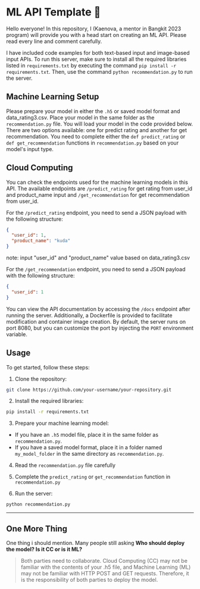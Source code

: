 # ML API Template 🚀

Hello everyone! In this repository, I (Kaenova, a mentor in Bangkit 2023 program) will provide you with a head start on creating an ML API. Please read every line and comment carefully.

I have included code examples for both text-based input and image-based input APIs. To run this server, make sure to install all the required libraries listed in `requirements.txt` by executing the command `pip install -r requirements.txt`. Then, use the command `python recommendation.py` to run the server.

## Machine Learning Setup

Please prepare your model in either the `.h5` or saved model format and data_rating3.csv. Place your model in the same folder as the `recommendation.py` file. You will load your model in the code provided below. There are two options available: one for predict rating and another for get recommendation. You need to complete either the `def predict_rating` or `def get_recommendation` functions in `recommendation.py` based on your model's input type.

## Cloud Computing

You can check the endpoints used for the machine learning models in this API. The available endpoints are `/predict_rating` for get rating from user_id and product_name input and `/get_recommendation` for get recommendation from user_id.

For the `/predict_rating` endpoint, you need to send a JSON payload with the following structure:
```json
{
  "user_id": 1,
  "product_name": "kuda"
}
```
note: input "user_id" and "product_name" value based on data_rating3.csv

For the `/get_recommendation` endpoint, you need to send a JSON payload with the following structure:
```json
{
  "user_id": 1
}
```
You can view the API documentation by accessing the `/docs` endpoint after running the server. Additionally, a Dockerfile is provided to facilitate modification and container image creation. By default, the server runs on port 8080, but you can customize the port by injecting the `PORT` environment variable.

## Usage

To get started, follow these steps:

1. Clone the repository:
```sh
git clone https://github.com/your-username/your-repository.git
```

2. Install the required libraries:
```sh
pip install -r requirements.txt
```

3. Prepare your machine learning model:
- If you have an `.h5` model file, place it in the same folder as `recommendation.py`.
- If you have a saved model format, place it in a folder named `my_model_folder` in the same directory as `recommendation.py`.

4. Read the `recommendation.py` file carefully

5. Complete the `predict_rating` or `get_recommendation` function in `recommendation.py`

6. Run the server:
```sh
python recommendation.py
```

---

## One More Thing

One thing i should mention. Many people still asking **Who should deploy the model? Is it CC or is it ML?**
> Both parties need to collaborate. Cloud Computing (CC) may not be familiar with the contents of your .h5 file, and Machine Learning (ML) may not be familiar with HTTP POST and GET requests. Therefore, it is the responsibility of both parties to deploy the model.
